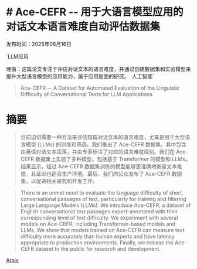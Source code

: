 # # Ace-CEFR -- 用于大语言模型应用的对话文本语言难度自动评估数据集

发布时间：2025年06月16日

`LLM应用

理由：这篇论文专注于评估对话文本的语言难度，并通过创建数据集和实验模型来提升大型语言模型的应用能力，属于应用层面的研究。` `人工智能`

> Ace-CEFR -- A Dataset for Automated Evaluation of the Linguistic Difficulty of Conversational Texts for LLM Applications

# 摘要

> 目前迫切需要一种方法来评估短篇对话文本的语言难度，尤其是用于大型语言模型 (LLMs) 的训练和筛选。我们推出了 Ace-CEFR 数据集，其中包含由英语对话文本段落，并由专家标注了对应的语言难度级别。我们在 Ace-CEFR 数据集上实验了多种模型，包括基于 Transformer 的模型和 LLMs。结果显示，经过 Ace-CEFR 数据集训练的模型能够更准确地衡量文本难度，且延迟也适合生产环境。最后，我们向公众发布了 Ace-CEFR 数据集，以促进相关研究和开发工作。

> There is an unmet need to evaluate the language difficulty of short, conversational passages of text, particularly for training and filtering Large Language Models (LLMs). We introduce Ace-CEFR, a dataset of English conversational text passages expert-annotated with their corresponding level of text difficulty. We experiment with several models on Ace-CEFR, including Transformer-based models and LLMs. We show that models trained on Ace-CEFR can measure text difficulty more accurately than human experts and have latency appropriate to production environments. Finally, we release the Ace-CEFR dataset to the public for research and development.

[Arxiv](https://arxiv.org/abs/2506.14046)